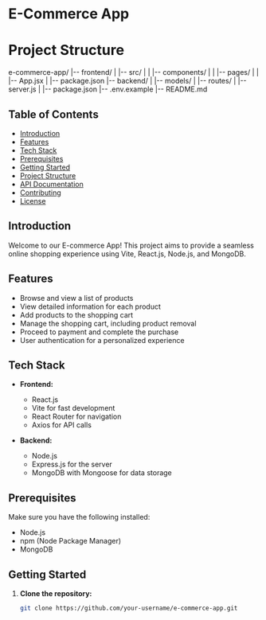 # E-Commerce App

# Project Structure

e-commerce-app/
|-- frontend/
|   |-- src/
|   |   |-- components/
|   |   |-- pages/
|   |   |-- App.jsx
|   |-- package.json
|-- backend/
|   |-- models/
|   |-- routes/
|   |-- server.js
|   |-- package.json
|-- .env.example
|-- README.md


## Table of Contents

- [Introduction](#introduction)
- [Features](#features)
- [Tech Stack](#tech-stack)
- [Prerequisites](#prerequisites)
- [Getting Started](#getting-started)
- [Project Structure](#project-structure)
- [API Documentation](#api-documentation)
- [Contributing](#contributing)
- [License](#license)

## Introduction

Welcome to our E-commerce App! This project aims to provide a seamless online shopping experience using Vite, React.js, Node.js, and MongoDB.

## Features

- Browse and view a list of products
- View detailed information for each product
- Add products to the shopping cart
- Manage the shopping cart, including product removal
- Proceed to payment and complete the purchase
- User authentication for a personalized experience

## Tech Stack

- **Frontend:**
  - React.js
  - Vite for fast development
  - React Router for navigation
  - Axios for API calls

- **Backend:**
  - Node.js
  - Express.js for the server
  - MongoDB with Mongoose for data storage

## Prerequisites

Make sure you have the following installed:

- Node.js
- npm (Node Package Manager)
- MongoDB

## Getting Started

1. **Clone the repository:**

   ```bash
   git clone https://github.com/your-username/e-commerce-app.git
